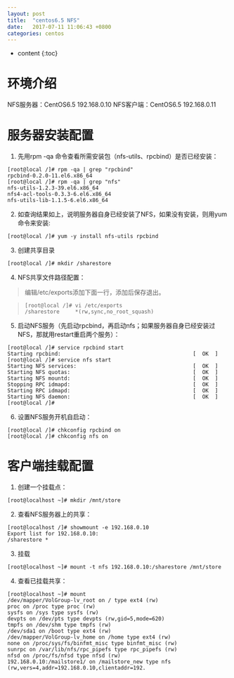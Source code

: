```yaml
---
layout: post
title:  "centos6.5 NFS"
date:   2017-07-11 11:06:43 +0800
categories: centos
---
```


* content
{:toc}


# 环境介绍

NFS服务器：CentOS6.5 192.168.0.10 NFS客户端：CentOS6.5 192.168.0.11

# 服务器安装配置

1. 先用rpm -qa 命令查看所需安装包（nfs-utils、rpcbind）是否已经安装：

  ```
  [root@local /]# rpm -qa | grep "rpcbind"
  rpcbind-0.2.0-11.el6.x86_64
  [root@local /]# rpm -qa | grep "nfs"
  nfs-utils-1.2.3-39.el6.x86_64
  nfs4-acl-tools-0.3.3-6.el6.x86_64
  nfs-utils-lib-1.1.5-6.el6.x86_64
  ```

2. 如查询结果如上，说明服务器自身已经安装了NFS，如果没有安装，则用yum命令来安装:

  ```
  [root@local /]# yum -y install nfs-utils rpcbind
  ```

3. 创建共享目录

  ```
  [root@local /]# mkdir /sharestore
  ```

4. NFS共享文件路径配置：

  > 编辑/etc/exports添加下面一行，添加后保存退出。

  > ```
  > [root@local /]# vi /etc/exports
  > /sharestore     *(rw,sync,no_root_squash)
  > ```

5. 启动NFS服务（先启动rpcbind，再启动nfs；如果服务器自身已经安装过NFS，那就用restart重启两个服务）：

  ```
  [root@local /]# service rpcbind start
  Starting rpcbind:                                          [  OK  ]
  [root@local /]# service nfs start
  Starting NFS services:                                     [  OK  ]
  Starting NFS quotas:                                       [  OK  ]
  Starting NFS mountd:                                       [  OK  ]
  Stopping RPC idmapd:                                       [  OK  ]
  Starting RPC idmapd:                                       [  OK  ]
  Starting NFS daemon:                                       [  OK  ]
  [root@local /]#
  ```

6. 设置NFS服务开机自启动：

  ```
  [root@local /]# chkconfig rpcbind on
  [root@local /]# chkconfig nfs on
  ```

# 客户端挂载配置

1. 创建一个挂载点：

  ```
  [root@localhost ~]# mkdir /mnt/store
  ```

2. 查看NFS服务器上的共享：

  ```
  [root@localhost /]# showmount -e 192.168.0.10
  Export list for 192.168.0.10:
  /sharestore *
  ```

3. 挂载

  ```
  [root@localhost ~]# mount -t nfs 192.168.0.10:/sharestore /mnt/store
  ```

4. 查看已挂载共享：

  ```
  [root@localhost ~]# mount
  /dev/mapper/VolGroup-lv_root on / type ext4 (rw)
  proc on /proc type proc (rw)
  sysfs on /sys type sysfs (rw)
  devpts on /dev/pts type devpts (rw,gid=5,mode=620)
  tmpfs on /dev/shm type tmpfs (rw)
  /dev/sda1 on /boot type ext4 (rw)
  /dev/mapper/VolGroup-lv_home on /home type ext4 (rw)
  none on /proc/sys/fs/binfmt_misc type binfmt_misc (rw)
  sunrpc on /var/lib/nfs/rpc_pipefs type rpc_pipefs (rw)
  nfsd on /proc/fs/nfsd type nfsd (rw)
  192.168.0.10:/mailstore1/ on /mailstore_new type nfs (rw,vers=4,addr=192.168.0.10,clientaddr=192.
  ```
